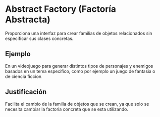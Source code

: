 # Abstract Factory (Factoría Abstracta)
Proporciona una interfaz para crear familias de objetos relacionados sin especificar sus clases concretas.

## Ejemplo
En un videojuego para generar distintos tipos de personajes y enemigos basados en un tema especifico, como por ejemplo un juego de fantasia o de ciencia ficcion.

## Justificación
Facilita el cambio de la familia de objetos que se crean, ya que solo se necesita cambiar la factoria concreta que se esta utilizando.